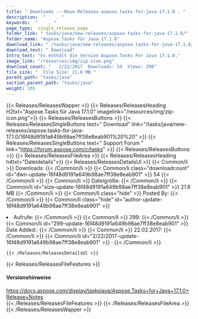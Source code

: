 ```yaml
---
title: " Downloads ---Neue-Releases-aspose.tasks-for-java-17.1.0 . "
description:  "    . " 
keywords:  "    . " 
page_type:  single_release_page
folder_link: " tasks/java/new-releases/aspose.tasks-for-java-17.1.0/"
folder_name: "Aspose.Tasks für Java 17.1.0"
download_link: " /tasks/java/new-releases/aspose.tasks-for-java-17.1.0/16f48d9191a649b98ae7ff38e8eab901"
download_text: " Download"
Intro_text: "Es enthält die Version Aspose.Tasks For Java 17.1.0."
image_link: "/resources/img/zip-icon.png"
download_count: "   2/22/2017  Downloads: 54  Views: 298"
file_size: "  File Size: 21.6 MB "
parent_path: "tasks/java"
section_parent_path: "tasks/java"
weight: 105
---
```


{{< Releases/ReleasesWapper >}}
  {{< Releases/ReleasesHeading H2txt="Aspose.Tasks für Java 17.1.0" imagelink="/resources/img/zip-icon.png">}}
  {{< Releases/ReleasesButtons >}}
    {{< Releases/ReleasesSingleButtons text=" Download" link="/tasks/java/new-releases/aspose.tasks-for-java-17.1.0/16f48d9191a649b98ae7ff38e8eab901%20%20" >}}
    {{< Releases/ReleasesSingleButtons text=" Support Forum " link="https://forum.aspose.com/c/tasks" >}}
  {{< Releases/ReleasesButtons >}}
  {{< Releases/ReleasesFileArea >}}
    {{< Releases/ReleasesHeading h4txt="Dateidetails">}}
    {{< Releases/ReleasesDetailsUl >}}
            {{< Common/li >}} Downloads: {{< /Common/li >}}
      {{< Common/li class="downloadcount" id="dwn-update-16f48d9191a649b98ae7ff38e8eab901" >}} 54 {{< /Common/li >}}
      {{< Common/li >}} Dateigröße: {{< /Common/li >}}
      {{< Common/li id="size-update-16f48d9191a649b98ae7ff38e8eab901" >}} 21.6 MB {{< /Common/li >}} 
      {{< Common/li  class="hide" >}} Posted By: {{< /Common/li >}} 
      {{< Common/li class="hide" id="author-update-16f48d9191a649b98ae7ff38e8eab901" >}}<li> Aufrufe: {{< /Common/li >}}
      {{< Common/li >}} 299: {{< /Common/li >}}
      {{< Common/li id="299-update-16f48d9191a649b98ae7ff38e8eab901" >}} Date Added:: {{< /Common/li >}} 
      {{< Common/li >}} 22.02.2017: {{< /Common/li >}}
      {{< Common/li id="2/22/2017-update-16f48d9191a649b98ae7ff38e8eab901" >}} : {{< /Common/li >}} 

    {{< /Releases/ReleasesDetailsUl >}}

  {{< Releases/ReleasesFileFeatures >}}
      <h4>Versionshinweise</h4><div> <a href="https://docs.aspose.com/display/tasksjava/Aspose.Tasks+for+Java+17.1.0+Release+Notes">https://docs.aspose.com/display/tasksjava/Aspose.Tasks+for+Java+17.1.0+Release+Notes</a></div>
  {{< /Releases/ReleasesFileFeatures >}}
 {{< /Releases/ReleasesFileArea >}}
{{< /Releases/ReleasesWapper >}}



